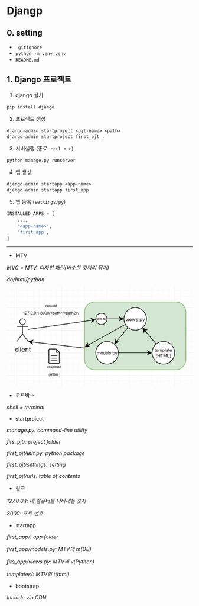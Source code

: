 # Djangp

## 0. setting

- `.gitignore`
- `python -m venv venv`
- `README.md`

## 1. Django 프로젝트

1. django 설치
```shell
pip install django
```

2. 프로젝트 생성
```shell
django-admin startproject <pjt-name> <path>
django-admin startproject first_pjt .
```

3. 서버실행 (종료: `ctrl + c`)
```shell
python manage.py runserver
```

4. 앱 생성
```shell
django-admin startapp <app-name>
django-admin startapp first_app
```

5. 앱 등록 (`settings/py`)
```python
INSTALLED_APPS = [
    ...,
    '<app-name>',
    'first_app',
]
```

---
- MTV

*MVC = MTV: 디자인 패턴(비슷한 것끼리 묶기)*

*db/html/python*

![](./MTV.png)

- 코드박스

*shell = terminal*

- startproject

*manage.py: command-line utility*

*firs_pjt/: project folder*

*first_pjt/__init__.py: python package*

*first_pjt/settings: setting*

*first_pjt/urls: table of contents*

- 링크

*127.0.0.1: 내 컴퓨터를 나타내는 숫자*

*8000: 포트 번호*

- startapp

*first_app/: app folder*

*first_app/models.py: MTV의 m(DB)*

*firs_app/views.py: MTV의 v(Python)*

*templates/: MTV의 t(html)*

- bootstrap

*Include via CDN*